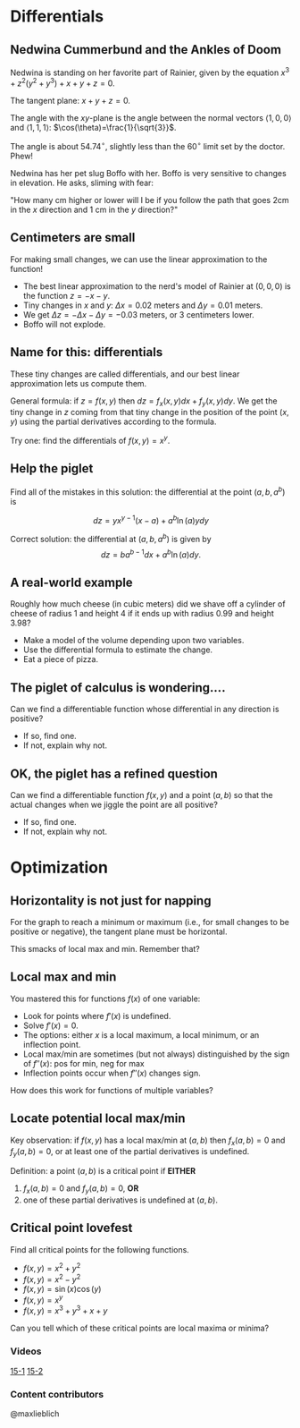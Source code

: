 Differentials
=============

Nedwina Cummerbund and the Ankles of Doom
-----------------------------------------

Nedwina is standing on her favorite part of Rainier, given by the
equation $x^3+z^2(y^2+y^3)+x+y+z=0.$

The tangent plane: $x+y+z=0$.

The angle with the $xy$-plane is the angle between the normal vectors
$\langle 1,0,0\rangle$ and $\langle 1,1,1\rangle$:
$\cos(\theta)=\frac{1}{\sqrt{3}}$.

The angle is about $54.74^\circ$, slightly less than the
$60^\circ$ limit set by the doctor. Phew!

Nedwina has her pet slug Boffo with her. Boffo is very sensitive to
changes in elevation. He asks, sliming with fear:

"How many cm higher or lower will I be if you follow the path that goes
2cm in the $x$ direction and 1 cm in the $y$ direction?"

Centimeters are small
---------------------

For making small changes, we can use the linear approximation to the
function!

-   The best linear approximation to the nerd's model of Rainier at
    $(0,0,0)$ is the function $z=-x-y$.
-   Tiny changes in $x$ and $y$: $\Delta x=0.02$ meters and
    $\Delta y=0.01$ meters.
-   We get $\Delta z=-\Delta x-\Delta y=-0.03$ meters, or $3$
    centimeters lower.
-   Boffo will not explode.

Name for this: differentials
----------------------------

These tiny changes are called differentials, and our best linear
approximation lets us compute them.

General formula: if $z=f(x,y)$ then $dz=f_x(x,y)dx+f_y(x,y)dy$. We
get the tiny change in $z$ coming from that tiny change in the
position of the point $(x,y)$ using the partial derivatives according
to the formula.

Try one: find the differentials of $f(x,y)=x^y$.

Help the piglet
---------------

Find all of the mistakes in this solution: the differential at the point
$(a,b,a^b)$ is

$$dz=yx^{y-1}(x-a)+a^b\ln(a)ydy$$

Correct solution: the differential at $(a,b,a^b)$ is given by
$$dz=ba^{b-1}dx+a^b\ln(a)dy.$$

A real-world example
--------------------

Roughly how much cheese (in cubic meters) did we shave off a cylinder of
cheese of radius $1$ and height $4$ if it ends up with radius
$0.99$ and height $3.98$?

-   Make a model of the volume depending upon two variables.
-   Use the differential formula to estimate the change.
-   Eat a piece of pizza.

The piglet of calculus is wondering....
---------------------------------------

Can we find a differentiable function whose differential in any
direction is positive?

-   If so, find one.
-   If not, explain why not.

OK, the piglet has a refined question
-------------------------------------

Can we find a differentiable function $f(x,y)$ and a point $(a,b)$
so that the actual changes when we jiggle the point are all positive?

-   If so, find one.
-   If not, explain why not.

Optimization
============

Horizontality is not just for napping
-------------------------------------

For the graph to reach a minimum or maximum (i.e., for small changes to
be positive or negative), the tangent plane must be horizontal.

This smacks of local max and min. Remember that?

Local max and min
-----------------

You mastered this for functions $f(x)$ of one variable:

-   Look for points where $f'(x)$ is undefined.
-   Solve $f'(x)=0$.
-   The options: either $x$ is a local maximum, a local minimum, or an
    inflection point.
-   Local max/min are sometimes (but not always) distinguished by the
    sign of $f''(x)$: pos for min, neg for max
-   Inflection points occur when $f''(x)$ changes sign.

How does this work for functions of multiple variables?

Locate potential local max/min
------------------------------

Key observation: if $f(x,y)$ has a local max/min at $(a,b)$ then
$f_x(a,b)=0$ and $f_y(a,b)=0$, or at least one of the partial
derivatives is undefined.

Definition: a point $(a,b)$ is a critical point if **EITHER**

1.  $f_x(a,b)=0$ and $f_y(a,b)=0$, **OR**
2.  one of these partial derivatives is undefined at $(a,b)$.

Critical point lovefest
-----------------------

Find all critical points for the following functions.

-   $f(x,y)=x^2+y^2$
-   $f(x,y)=x^2-y^2$
-   $f(x,y)=\sin(x)\cos(y)$
-   $f(x,y)=x^y$
-   $f(x,y)=x^3+y^3+x+y$

Can you tell which of these critical points are local maxima or minima?


### Videos
[15-1](http://www.math.washington.edu/~lieblich/Math126/video/15-1.mp4)
[15-2](http://www.math.washington.edu/~lieblich/Math126/video/15-2.mp4)

### Content contributors
@maxlieblich
